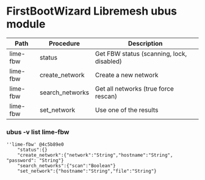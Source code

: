 # FirstBootWizard Libremesh ubus module

| Path     | Procedure       |  Description                              |
| -------- | --------------- | ----------------------------------------- |
| lime-fbw | status          | Get FBW status (scanning, lock, disabled) |
| lime-fbw | create_network  | Create a new network                      |
| lime-fbw | search_networks | Get all networks (true force rescan)      |
| lime-fbw | set_network     | Use one of the results                    |

### ubus -v list lime-fbw

```
''lime-fbw' @4c5b89e0
	"status":{}
	"create_network":{"network":"String","hostname":"String", "password": "String"}
	"search_networks":{"scan":"Boolean"}
	"set_network":{"hostname":"String","file":"String"}
```
